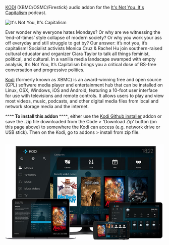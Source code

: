 <a href="https://kodi.tv">KODI<a> (XBMC/OSMC/Firestick) audio addon for the <a href="https://linktr.ee/itsnotyouitscapitalism">It's Not You, It's Capitalism</a> podcast.<br>

<img src="https://d1fdloi71mui9q.cloudfront.net/Izd4DHekSkyjswqONvJZ_omlel8Vgv3vom42z" width="400" height="400" alt="It's Not You, It's Capitalism"><br>

Ever wonder why everyone hates Mondays? Or why are we witnessing the ‘end-of-times’ style collapse of modern society? Or why you work your ass off everyday and still struggle to get by? Our answer: it’s not you, it’s capitalism! Socialist activists Monica Cruz & Rachel Hu join southern-raised cultural educator and organizer Ciara Taylor to talk all things feminist, political, and cultural. In a vanilla media landscape swamped with empty analysis, It’s Not You, It’s Capitalism brings you a critical dose of BS-free conversation and progressive politics.<br>

<a href="https://www.kodi.tv">Kodi</a> (formerly known as XBMC) is an award-winning free and open source (GPL) software media player and entertainment hub that can be installed on Linux, OSX, Windows, iOS and Android, featuring a 10-foot user interface for use with televisions and remote controls. It allows users to play and view most videos, music, podcasts, and other digital media files from local and network storage media and the internet.<br>

<b>^^^^ To install this addon ^^^^</b>, either use the <a href="https://www.tvaddons.co/github-browser-kodi/">Kodi Github installer</a> addon or save the .zip file downloaded from the Code > 'Download Zip' button (on this page above) to somewhere the Kodi can access (e.g. network drive or USB stick). Then on the Kodi, go to addons > install from zip file.<br>

<br><a href="https://www.kodi.tv"><img src="https://github.com/leopheard/Audio-Podcasts/blob/master/resources/media/about--devices.jpg?raw=true">
